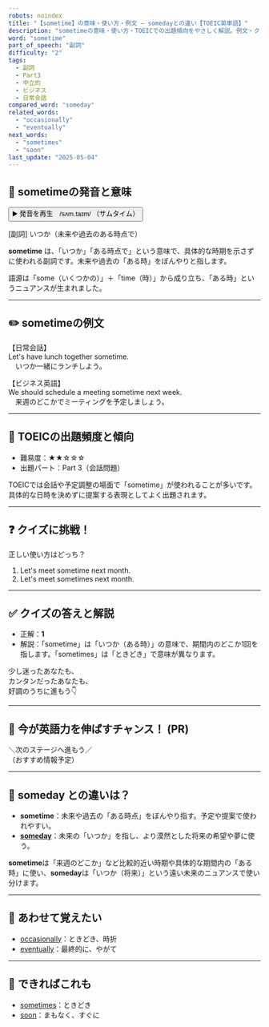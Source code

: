 ```yaml
---
robots: noindex
title: "【sometime】の意味・使い方・例文 ― somedayとの違い【TOEIC英単語】"
description: "sometimeの意味・使い方・TOEICでの出題傾向をやさしく解説。例文・クイズ付きでsomedayとの違いもわかりやすく学べます。"
word: "sometime"
part_of_speech: "副詞"
difficulty: "2"
tags:
  - 副詞
  - Part3
  - 中立的
  - ビジネス
  - 日常会話
compared_word: "someday"
related_words:
  - "occasionally"
  - "eventually"
next_words:
  - "sometimes"
  - "soon"
last_update: "2025-05-04"
---
```


## 🔰 sometimeの発音と意味

<button class="play-audio" onclick="playTTS('sometime')">
  <span class="play-audio-main">
    ▶️ 発音を再生　/sʌm.taɪm/
  </span>
  <span class="play-audio-sub">
    （サムタイム）
  </span>
</button>

[副詞] いつか（未来や過去のある時点で）

**sometime** は、「いつか」「ある時点で」という意味で、具体的な時期を示さずに使われる副詞です。未来や過去の「ある時」をぼんやりと指します。

語源は「some（いくつかの）」＋「time（時）」から成り立ち、「ある時」というニュアンスが生まれました。

---

## ✏️ sometimeの例文

【日常会話】  
Let's have lunch together sometime.  
　いつか一緒にランチしよう。

【ビジネス英語】  
We should schedule a meeting sometime next week.  
　来週のどこかでミーティングを予定しましょう。

---

## 🎯 TOEICの出題頻度と傾向

- 難易度：★★☆☆☆
- 出題パート：Part 3（会話問題）

TOEICでは会話や予定調整の場面で「sometime」が使われることが多いです。具体的な日時を決めずに提案する表現としてよく出題されます。

---

## ❓ クイズに挑戦！

正しい使い方はどっち？

1. Let's meet sometime next month.  
2. Let's meet sometimes next month.

---

## ✅ クイズの答えと解説

- 正解：**1**
- 解説：「sometime」は「いつか（ある時）」の意味で、期間内のどこか1回を指します。「sometimes」は「ときどき」で意味が異なります。

少し迷ったあなたも、  
カンタンだったあなたも、  
好調のうちに進もう👇️

---

## 🚀 今が英語力を伸ばすチャンス！ (PR)

<div class="info-center">
＼次のステージへ進もう／<br>  
（おすすめ情報予定）
</div>

---

## 🤔  someday との違いは？

- **sometime**：未来や過去の「ある時点」をぼんやり指す。予定や提案で使われやすい。
- **[someday](/word/someday/)**：未来の「いつか」を指し、より漠然とした将来の希望や夢に使う。

**sometime**は「来週のどこか」など比較的近い時期や具体的な期間内の「ある時」に使い、**someday**は「いつか（将来）」という遠い未来のニュアンスで使い分けます。

---

## 🧩 あわせて覚えたい

- [occasionally](/word/occasionally/)：ときどき、時折
- [eventually](/word/eventually/)：最終的に、やがて

---

## 📖 できればこれも

- [sometimes](/word/sometimes/)：ときどき
- [soon](/word/soon/)：まもなく、すぐに

<!-- cvid: aid30_bid07 -->
